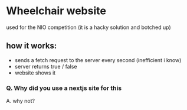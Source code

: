 # Wheelchair website

used for the NIO competition (it is a hacky solution and botched up)

## how it works: 
- sends a fetch request to the server every second (inefficient i know)
- server returns true / false
- website shows it

### Q. Why did you use a nextjs site for this
A. why not?
